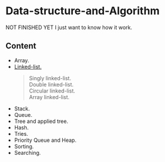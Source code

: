 # Data-structure-and-Algorithm
 NOT FINISHED YET
 I just want to know how it work.
## **Content** 
  - Array.
  - [Linked-list.](https://github.com/itsmebabysmiley/Data-structure-and-Algorithm/tree/master/Linkedlist)
    > Singly linked-list.\
    > Double linked-list.\
    > Circular linked-list.\
    > Array linked-list.
  - Stack.
  - Queue.
  - Tree and applied tree.
  - Hash.
  - Tries.
  - Priority Queue and Heap.
  - Sorting.
  - Searching.
  
  
